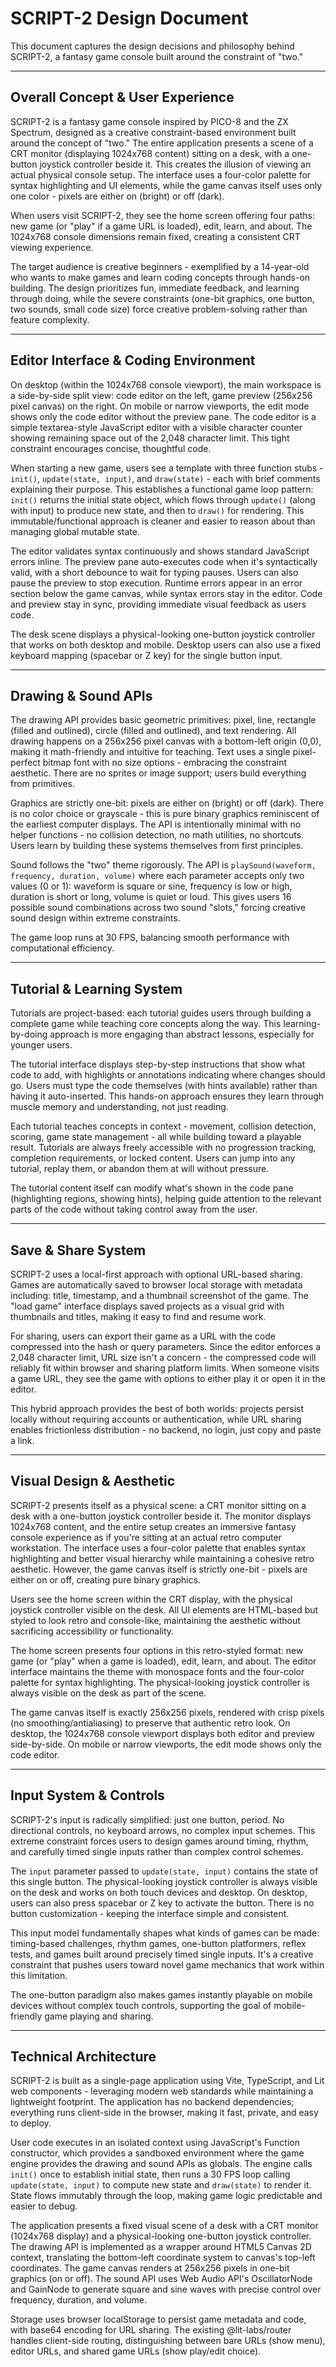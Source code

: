 # SCRIPT-2 Design Document

This document captures the design decisions and philosophy behind SCRIPT-2, a fantasy game console built around the constraint of "two."

---

## Overall Concept & User Experience

SCRIPT-2 is a fantasy game console inspired by PICO-8 and the ZX Spectrum, designed as a creative constraint-based environment built around the concept of "two." The entire application presents a scene of a CRT monitor (displaying 1024x768 content) sitting on a desk, with a one-button joystick controller beside it. This creates the illusion of viewing an actual physical console setup. The interface uses a four-color palette for syntax highlighting and UI elements, while the game canvas itself uses only one color - pixels are either on (bright) or off (dark).

When users visit SCRIPT-2, they see the home screen offering four paths: new game (or "play" if a game URL is loaded), edit, learn, and about. The 1024x768 console dimensions remain fixed, creating a consistent CRT viewing experience.

The target audience is creative beginners - exemplified by a 14-year-old who wants to make games and learn coding concepts through hands-on building. The design prioritizes fun, immediate feedback, and learning through doing, while the severe constraints (one-bit graphics, one button, two sounds, small code size) force creative problem-solving rather than feature complexity.

---

## Editor Interface & Coding Environment

On desktop (within the 1024x768 console viewport), the main workspace is a side-by-side split view: code editor on the left, game preview (256x256 pixel canvas) on the right. On mobile or narrow viewports, the edit mode shows only the code editor without the preview pane. The code editor is a simple textarea-style JavaScript editor with a visible character counter showing remaining space out of the 2,048 character limit. This tight constraint encourages concise, thoughtful code.

When starting a new game, users see a template with three function stubs - `init()`, `update(state, input)`, and `draw(state)` - each with brief comments explaining their purpose. This establishes a functional game loop pattern: `init()` returns the initial state object, which flows through `update()` (along with input) to produce new state, and then to `draw()` for rendering. This immutable/functional approach is cleaner and easier to reason about than managing global mutable state.

The editor validates syntax continuously and shows standard JavaScript errors inline. The preview pane auto-executes code when it's syntactically valid, with a short debounce to wait for typing pauses. Users can also pause the preview to stop execution. Runtime errors appear in an error section below the game canvas, while syntax errors stay in the editor. Code and preview stay in sync, providing immediate visual feedback as users code.

The desk scene displays a physical-looking one-button joystick controller that works on both desktop and mobile. Desktop users can also use a fixed keyboard mapping (spacebar or Z key) for the single button input.

---

## Drawing & Sound APIs

The drawing API provides basic geometric primitives: pixel, line, rectangle (filled and outlined), circle (filled and outlined), and text rendering. All drawing happens on a 256x256 pixel canvas with a bottom-left origin (0,0), making it math-friendly and intuitive for teaching. Text uses a single pixel-perfect bitmap font with no size options - embracing the constraint aesthetic. There are no sprites or image support; users build everything from primitives.

Graphics are strictly one-bit: pixels are either on (bright) or off (dark). There is no color choice or grayscale - this is pure binary graphics reminiscent of the earliest computer displays. The API is intentionally minimal with no helper functions - no collision detection, no math utilities, no shortcuts. Users learn by building these systems themselves from first principles.

Sound follows the "two" theme rigorously. The API is `playSound(waveform, frequency, duration, volume)` where each parameter accepts only two values (0 or 1): waveform is square or sine, frequency is low or high, duration is short or long, volume is quiet or loud. This gives users 16 possible sound combinations across two sound "slots," forcing creative sound design within extreme constraints.

The game loop runs at 30 FPS, balancing smooth performance with computational efficiency.

---

## Tutorial & Learning System

Tutorials are project-based: each tutorial guides users through building a complete game while teaching core concepts along the way. This learning-by-doing approach is more engaging than abstract lessons, especially for younger users.

The tutorial interface displays step-by-step instructions that show what code to add, with highlights or annotations indicating where changes should go. Users must type the code themselves (with hints available) rather than having it auto-inserted. This hands-on approach ensures they learn through muscle memory and understanding, not just reading.

Each tutorial teaches concepts in context - movement, collision detection, scoring, game state management - all while building toward a playable result. Tutorials are always freely accessible with no progression tracking, completion requirements, or locked content. Users can jump into any tutorial, replay them, or abandon them at will without pressure.

The tutorial content itself can modify what's shown in the code pane (highlighting regions, showing hints), helping guide attention to the relevant parts of the code without taking control away from the user.

---

## Save & Share System

SCRIPT-2 uses a local-first approach with optional URL-based sharing. Games are automatically saved to browser local storage with metadata including: title, timestamp, and a thumbnail screenshot of the game. The "load game" interface displays saved projects as a visual grid with thumbnails and titles, making it easy to find and resume work.

For sharing, users can export their game as a URL with the code compressed into the hash or query parameters. Since the editor enforces a 2,048 character limit, URL size isn't a concern - the compressed code will reliably fit within browser and sharing platform limits. When someone visits a game URL, they see the game with options to either play it or open it in the editor.

This hybrid approach provides the best of both worlds: projects persist locally without requiring accounts or authentication, while URL sharing enables frictionless distribution - no backend, no login, just copy and paste a link.

---

## Visual Design & Aesthetic

SCRIPT-2 presents itself as a physical scene: a CRT monitor sitting on a desk with a one-button joystick controller beside it. The monitor displays 1024x768 content, and the entire setup creates an immersive fantasy console experience as if you're sitting at an actual retro computer workstation. The interface uses a four-color palette that enables syntax highlighting and better visual hierarchy while maintaining a cohesive retro aesthetic. However, the game canvas itself is strictly one-bit - pixels are either on or off, creating pure binary graphics.

Users see the home screen within the CRT display, with the physical joystick controller visible on the desk. All UI elements are HTML-based but styled to look retro and console-like, maintaining the aesthetic without sacrificing accessibility or functionality.

The home screen presents four options in this retro-styled format: new game (or "play" when a game is loaded), edit, learn, and about. The editor interface maintains the theme with monospace fonts and the four-color palette for syntax highlighting. The physical-looking joystick controller is always visible on the desk as part of the scene.

The game canvas itself is exactly 256x256 pixels, rendered with crisp pixels (no smoothing/antialiasing) to preserve that authentic retro look. On desktop, the 1024x768 console viewport displays both editor and preview side-by-side. On mobile or narrow viewports, the edit mode shows only the code editor.

---

## Input System & Controls

SCRIPT-2's input is radically simplified: just one button, period. No directional controls, no keyboard arrows, no complex input schemes. This extreme constraint forces users to design games around timing, rhythm, and carefully timed single inputs rather than complex control schemes.

The `input` parameter passed to `update(state, input)` contains the state of this single button. The physical-looking joystick controller is always visible on the desk and works on both touch devices and desktop. On desktop, users can also press spacebar or Z key to activate the button. There is no button customization - keeping the interface simple and consistent.

This input model fundamentally shapes what kinds of games can be made: timing-based challenges, rhythm games, one-button platformers, reflex tests, and games built around precisely timed single inputs. It's a creative constraint that pushes users toward novel game mechanics that work within this limitation.

The one-button paradigm also makes games instantly playable on mobile devices without complex touch controls, supporting the goal of mobile-friendly game playing and sharing.

---

## Technical Architecture

SCRIPT-2 is built as a single-page application using Vite, TypeScript, and Lit web components - leveraging modern web standards while maintaining a lightweight footprint. The application has no backend dependencies; everything runs client-side in the browser, making it fast, private, and easy to deploy.

User code executes in an isolated context using JavaScript's Function constructor, which provides a sandboxed environment where the game engine provides the drawing and sound APIs as globals. The engine calls `init()` once to establish initial state, then runs a 30 FPS loop calling `update(state, input)` to compute new state and `draw(state)` to render it. State flows immutably through the loop, making game logic predictable and easier to debug.

The application presents a fixed visual scene of a desk with a CRT monitor (1024x768 display) and a physical-looking one-button joystick controller. The drawing API is implemented as a wrapper around HTML5 Canvas 2D context, translating the bottom-left coordinate system to canvas's top-left coordinates. The game canvas renders at 256x256 pixels in one-bit graphics (on or off). The sound API uses Web Audio API's OscillatorNode and GainNode to generate square and sine waves with precise control over frequency, duration, and volume.

Storage uses browser localStorage to persist game metadata and code, with base64 encoding for URL sharing. The existing @lit-labs/router handles client-side routing, distinguishing between bare URLs (show menu), editor URLs, and shared game URLs (show play/edit choice).
